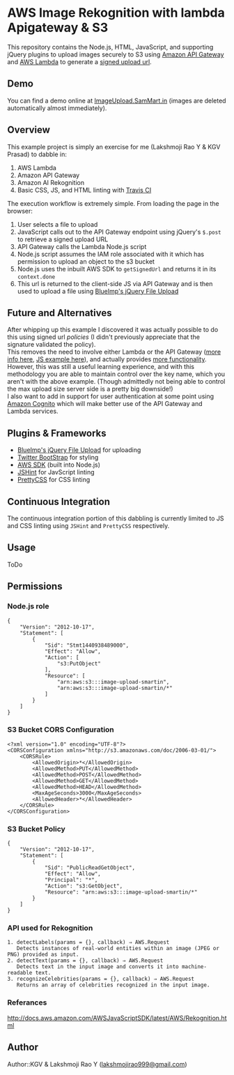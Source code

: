 # AWS Image Rekognition with lambda Apigateway & S3  
 
This repository contains the Node.js, HTML, JavaScript, and supporting jQuery plugins to upload images securely to S3 using [Amazon API Gateway](https://aws.amazon.com/api-gateway/) and [AWS Lambda](https://aws.amazon.com/lambda/) to generate a [signed upload url](http://docs.aws.amazon.com/AmazonS3/latest/dev/PresignedUrlUploadObject.html).  
## Demo
You can find a demo online at [ImageUpload.SamMart.in](http://imageupload.sammart.in/) (images are deleted automatically almost immediately).
## Overview
This example project is simply an exercise for me (Lakshmoji Rao Y & KGV Prasad) to dabble in:

1. AWS Lambda  
2. Amazon API Gateway 
3. Amazon AI Rekognition
3. Basic CSS, JS, and HTML linting with [Travis CI](https://travis-ci.org/)    

The execution workflow is extremely simple. From loading the page in the browser: 

1. User selects a file to upload 
2. JavaScript calls out to the API Gateway endpoint using jQuery's `$.post` to retrieve a signed upload URL  
3. API Gateway calls the Lambda Node.js script  
4. Node.js script assumes the IAM role associated with it which has permission to upload an object to the s3 bucket  
5. Node.js uses the inbuilt AWS SDK to `getSignedUrl` and returns it in its `context.done`  
6. This url is returned to the client-side JS via API Gateway and is then used to upload a file using [BlueImp's jQuery File Upload](https://github.com/blueimp/jQuery-File-Upload)  

## Future and Alternatives
After whipping up this example I discovered it was actually possible to do this using signed url *policies* (I didn't previously appreciate that the signature validated the policy).  
This removes the need to involve either Lambda or the API Gateway ([more info here](https://aws.amazon.com/articles/1434), [JS example here](http://stackoverflow.com/questions/11240127/uploading-image-to-amazon-s3-with-html-javascript-jquery-with-ajax-request-n/12378395#12378395)), and actually provides [more functionality](http://stackoverflow.com/questions/29550537/how-to-set-content-length-range-for-s3-browser-upload-via-boto).  
However, this was still a useful learning experience, and with this methodology you are able to maintain control over the key name, which you aren't with the above example. (Though admittedly not being able to control the max upload size server side is a pretty big downside!)  
I also want to add in support for user authentication at some point using [Amazon Cognito](https://aws.amazon.com/cognito/) which will make better use of the API Gateway and Lambda services.

## Plugins & Frameworks
* [BlueImp's jQuery File Upload](https://github.com/blueimp/jQuery-File-Upload) for uploading
* [Twitter BootStrap](http://getbootstrap.com/) for styling
* [AWS SDK](https://aws.amazon.com/sdk-for-node-js/) (built into Node.js)
* [JSHint](https://www.npmjs.com/package/jshint) for JavScript linting
* [PrettyCSS](https://www.npmjs.com/package/PrettyCSS) for CSS linting

## Continuous Integration
The continuous integration portion of this dabbling is currently limited to JS and CSS linting using `JSHint` and `PrettyCSS` respectively.

## Usage
ToDo

## Permissions
### Node.js role
```
{
    "Version": "2012-10-17",
    "Statement": [
        {
            "Sid": "Stmt1440938489000",
            "Effect": "Allow",
            "Action": [
                "s3:PutObject"
            ],
            "Resource": [
                "arn:aws:s3:::image-upload-smartin",
                "arn:aws:s3:::image-upload-smartin/*"
            ]
        }
    ]
}
```
### S3 Bucket  CORS Configuration
```
<?xml version="1.0" encoding="UTF-8"?>
<CORSConfiguration xmlns="http://s3.amazonaws.com/doc/2006-03-01/">
    <CORSRule>
        <AllowedOrigin>*</AllowedOrigin>
        <AllowedMethod>PUT</AllowedMethod>
        <AllowedMethod>POST</AllowedMethod>
        <AllowedMethod>GET</AllowedMethod>
        <AllowedMethod>HEAD</AllowedMethod>
        <MaxAgeSeconds>3000</MaxAgeSeconds>
        <AllowedHeader>*</AllowedHeader>
    </CORSRule>
</CORSConfiguration>

```
### S3 Bucket Policy
```
{
    "Version": "2012-10-17",
    "Statement": [
        {
            "Sid": "PublicReadGetObject",
            "Effect": "Allow",
            "Principal": "*",
            "Action": "s3:GetObject",
            "Resource": "arn:aws:s3:::image-upload-smartin/*"
        }
    ]
}
```
### API used for Rekognition
```
1. detectLabels(params = {}, callback) ⇒ AWS.Request
   Detects instances of real-world entities within an image (JPEG or PNG) provided as input.
2. detectText(params = {}, callback) ⇒ AWS.Request
   Detects text in the input image and converts it into machine-readable text.
3. recognizeCelebrities(params = {}, callback) ⇒ AWS.Request
   Returns an array of celebrities recognized in the input image.
```
### Referances
http://docs.aws.amazon.com/AWSJavaScriptSDK/latest/AWS/Rekognition.html


## Author
Author::KGV & Lakshmoji Rao Y  (<lakshmojirao999@gmail.com>)
